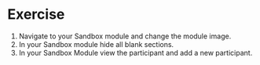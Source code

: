# Exercise

1. Navigate to your Sandbox module and change the module image.
2. In your Sandbox module hide all blank sections.
3. In your Sandbox Module view the participant and add a new participant.
